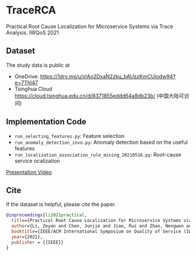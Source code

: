 # TraceRCA
Practical Root Cause Localization for Microservice Systems via Trace Analysis. IWQoS 2021


## Dataset
The study data is public at 
  - OneDrive: https://1drv.ms/u/s!Ao2DxaN2zku_bAUszKmCUiodw94?e=7ThI47
  - Tsinghua Cloud https://cloud.tsinghua.edu.cn/d/8371855eddd64a8db23b/ (中国大陆可访问)


## Implementation Code
- `run_selecting_features.py`: Feature selection
- `run_anomaly_detection_invo.py`: Anomaly detection based on the useful features
- `run_localization_association_rule_mining_20210516.py`: Root-cause service ocalization


[Presentation Video](https://www.bilibili.com/video/BV14b4y1C7rQ/)
## Cite
If the dataset is helpful, please cite the paper.
``` bibtex
@inproceedings{li2021practical,
  title={Practical Root Cause Localization for Microservice Systems via Trace Analysis},
  author={Li, Zeyan and Chen, Junjie and Jiao, Rui and Zhao, Nengwen and Wang, Zhijun and Zhang, Shuwei and Wu, Yanjun and Jiang, Long and Yan, Leiqin and Wang, Zikai and others},
  booktitle={IEEE/ACM International Symposium on Quality of Service (IWQoS) 2021},
  year={2021},
  publisher = {{IEEE}}
}
```
